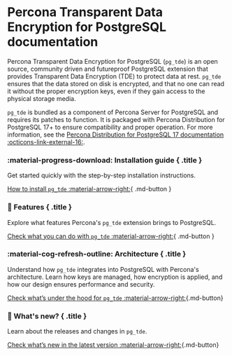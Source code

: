 # Percona Transparent Data Encryption for PostgreSQL documentation

Percona Transparent Data Encryption for PostgreSQL (`pg_tde`) is an open source, community driven and futureproof PostgreSQL extension that provides Transparent Data Encryption (TDE) to protect data at rest. `pg_tde` ensures that the data stored on disk is encrypted, and that no one can read it without the proper encryption keys, even if they gain access to the physical storage media.

`pg_tde` is bundled as a component of Percona Server for PostgreSQL and requires its patches to function. It is packaged with Percona Distribution for PostgreSQL 17+ to ensure compatibility and proper operation. For more information, see the [Percona Distribution for PostgreSQL 17 documentation :octicons-link-external-16:](https://docs.percona.com/postgresql/17/).

<div data-grid markdown><div data-banner markdown>

### :material-progress-download: Installation guide { .title }

Get started quickly with the step-by-step installation instructions.

[How to install `pg_tde` :material-arrow-right:](install.md){ .md-button }

</div><div data-banner markdown>

### :rocket: Features { .title }

Explore what features Percona's `pg_tde` extension brings to PostgreSQL.

[Check what you can do with `pg_tde` :material-arrow-right:](features.md){ .md-button }

</div><div data-banner markdown>

### :material-cog-refresh-outline: Architecture { .title }

Understand how `pg_tde` integrates into PostgreSQL with Percona's architecture. Learn how keys are managed, how encryption is applied, and how our design ensures performance and security.

[Check what’s under the hood for `pg_tde` :material-arrow-right:](architecture/architecture.md){.md-button}

</div><div data-banner markdown>

### :loudspeaker: What's new? { .title }

Learn about the releases and changes in `pg_tde`.

[Check what’s new in the latest version :material-arrow-right:](release-notes/{{latestreleasenotes}}.md){.md-button}
</div>
</div>
